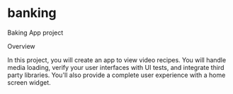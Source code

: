 # banking
Baking App project

Overview

In this project, you will create an app to view video recipes. You will handle media loading, verify your user interfaces with UI tests, and integrate third party libraries. You'll also provide a complete user experience with a home screen widget.
